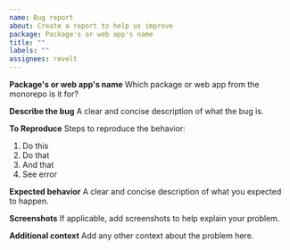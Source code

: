 ```yaml
---
name: Bug report
about: Create a report to help us improve
package: Package's or web app's name
title: ""
labels: ""
assignees: revelt
---
```


**Package's or web app's name**
Which package or web app from the monorepo is it for?

**Describe the bug**
A clear and concise description of what the bug is.

**To Reproduce**
Steps to reproduce the behavior:

1. Do this
2. Do that
3. And that
4. See error

**Expected behavior**
A clear and concise description of what you expected to happen.

**Screenshots**
If applicable, add screenshots to help explain your problem.

**Additional context**
Add any other context about the problem here.
